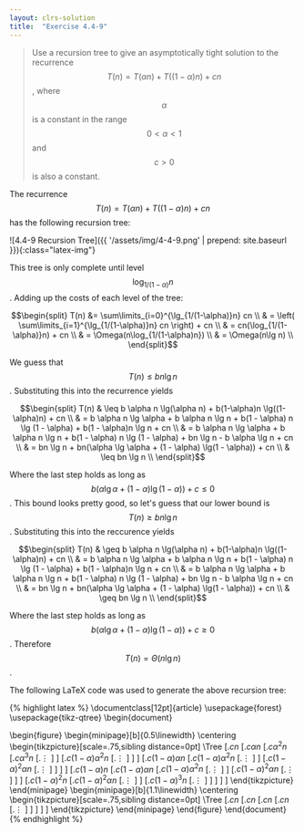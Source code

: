 ```yaml
---
layout: clrs-solution
title:  "Exercise 4.4-9"
---
```

>Use a recursion tree to give an asymptotically tight solution to the recurrence $$T(n) = T(\alpha n) +T((1-\alpha)n) + cn$$, where $$\alpha$$ is a constant in the range $$0 < \alpha < 1$$ and $$c > 0$$ is also a constant.

The recurrence $$T(n) = T(\alpha n) + T((1-\alpha)n) + cn$$ has the following recursion tree:

![4.4-9 Recursion Tree]({{ '/assets/img/4-4-9.png' | prepend: site.baseurl }}){:class="latex-img"}

This tree is only complete until level $$\log_{1/(1-\alpha)}n$$. Adding up the costs of each level of the tree:

$$\begin{split}
T(n) &= \sum\limits_{i=0}^{\lg_{1/(1-\alpha)}n} cn \\
& = \left( \sum\limits_{i=1}^{\lg_{1/(1-\alpha)}n} cn \right) + cn \\
& = cn(\log_{1/(1-\alpha)}n) + cn \\
& = \Omega(n\log_{1/(1-\alpha)n}) \\
& = \Omega(n\lg n) \\
\end{split}$$

We guess that $$T(n) \leq bn \lg n$$. Substituting this into the recurrence yields

$$\begin{split}
T(n) & \leq b \alpha n \lg(\alpha n) + b(1-\alpha)n \lg((1-\alpha)n) + cn \\
& = b \alpha n \lg \alpha + b \alpha n \lg n + b(1 - \alpha) n \lg (1 - \alpha) + b(1 - \alpha)n \lg n + cn \\
& = b \alpha n \lg \alpha + b \alpha n \lg n + b(1 - \alpha) n \lg (1 - \alpha) + bn \lg n - b \alpha \lg n + cn \\
& = bn \lg n + bn(\alpha \lg \alpha + (1 - \alpha) \lg(1 - \alpha)) + cn \\
& \leq bn \lg n \\
\end{split}$$

Where the last step holds as long as $$b(\alpha \lg \alpha + (1 - \alpha) \lg (1 - \alpha)) + c \leq 0$$. This bound looks pretty good, so let's guess that our lower bound is $$T(n) \geq bn \lg n$$. Substituting this into the reccurence yields

$$\begin{split}
T(n) & \geq b \alpha n \lg(\alpha n) + b(1-\alpha)n \lg((1-\alpha)n) + cn \\
& = b \alpha n \lg \alpha + b \alpha n \lg n + b(1 - \alpha) n \lg (1 - \alpha) + b(1 - \alpha)n \lg n + cn \\
& = b \alpha n \lg \alpha + b \alpha n \lg n + b(1 - \alpha) n \lg (1 - \alpha) + bn \lg n - b \alpha \lg n + cn \\
& = bn \lg n + bn(\alpha \lg \alpha + (1 - \alpha) \lg(1 - \alpha)) + cn \\
& \geq bn \lg n \\
\end{split}$$

Where the last step holds as long as $$b(\alpha \lg \alpha + (1 - \alpha) \lg (1 - \alpha)) + c \geq 0$$. Therefore $$T(n) = \Theta(n \lg n)$$.

The following LaTeX code was used to generate the above recursion tree:

{% highlight latex %}
\documentclass[12pt]{article}
\usepackage{forest}
\usepackage{tikz-qtree}
\begin{document}

\begin{figure}
\begin{minipage}[b]{0.5\linewidth}
\centering
\begin{tikzpicture}[scale=.75,sibling distance=0pt]
\Tree [.$cn$
        [.$c\alpha n$ 
          [.$c\alpha^2n$ 
            [.$c\alpha^3n$ 
              [.$\vdots$ ] ] 
            [.$c(1-\alpha)\alpha^2n$ 
              [.$\vdots$ ] ] ]
          [.$c(1-\alpha)\alpha n$ 
            [.$c(1-\alpha)\alpha^2n$ 
              [.$\vdots$ ] ] 
            [.$c(1-\alpha)^2\alpha n$ 
              [.$\vdots$ ] ] ] ]
        [.$c(1-\alpha)n$
          [.$c(1-\alpha)\alpha n$ 
            [.$c(1-\alpha)\alpha^2n$ 
              [.$\vdots$ ] ] 
            [.$c(1-\alpha)^2\alpha n$ 
              [.$\vdots$ ] ] ]
          [.$c(1-\alpha)^2n$
            [.$c(1-\alpha)^2\alpha n$ 
              [.$\vdots$ ] ] 
            [.$c(1-\alpha)^3n$ 
              [.$\vdots$ ] ] ] ] ]
\end{tikzpicture}
\end{minipage}
\begin{minipage}[b]{1.1\linewidth}
\centering
\begin{tikzpicture}[scale=.75,sibling distance=0pt]
\Tree [.$cn$
        [.$cn$
          [.$cn$
            [.$cn$
              [.$\vdots$ ] ] ] ] ]
\end{tikzpicture}
\end{minipage}
\end{figure}
\end{document}
{% endhighlight %}